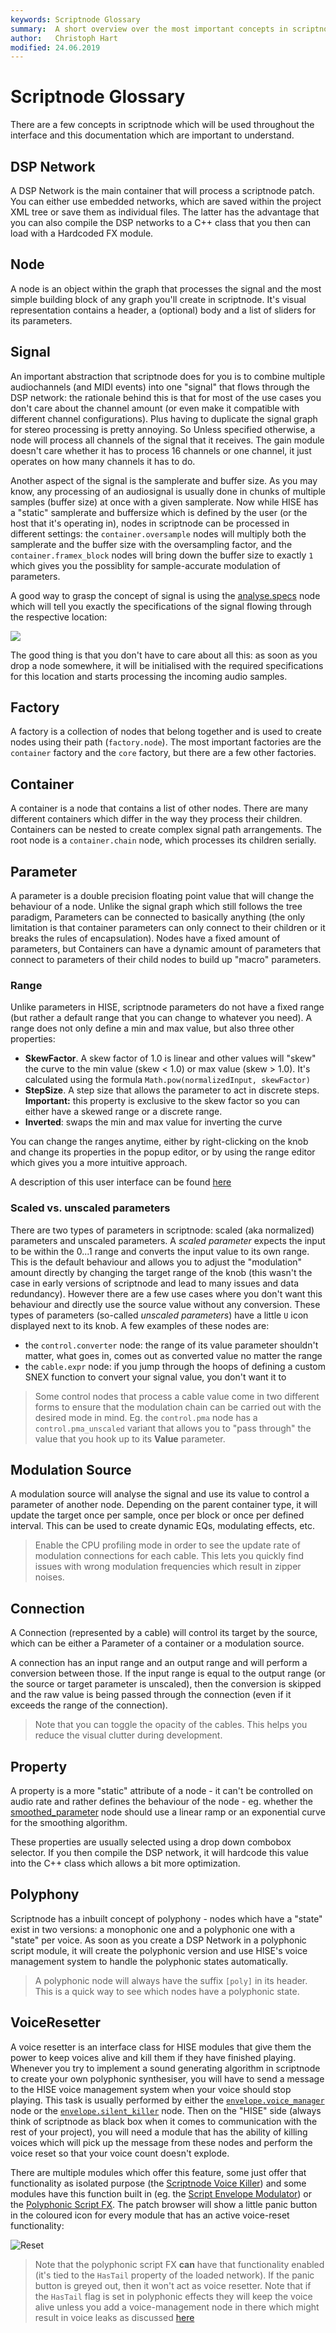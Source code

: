 ```yaml
---
keywords: Scriptnode Glossary
summary:  A short overview over the most important concepts in scriptnode
author:   Christoph Hart
modified: 24.06.2019
---
```


# Scriptnode Glossary

There are a few concepts in scriptnode which will be used throughout the interface and this documentation which are important to understand.

## DSP Network

A DSP Network is the main container that will process a scriptnode patch. You can either use embedded networks, which are saved within the project XML tree  or save them as individual files. The latter has the advantage that you can also compile the DSP networks to a C++ class that you then can load with a Hardcoded FX module.

## Node

A node is an object within the graph that processes the signal and the most simple building block of any graph you'll create in scriptnode. It's visual representation contains a header, a (optional) body and a list of sliders for its parameters.

## Signal

An important abstraction that scriptnode does for you is to combine multiple audiochannels (and MIDI events) into one "signal" that flows through the DSP network: the rationale behind this is that for most of the use cases you don't care about the channel amount (or even make it compatible with different channel configurations). Plus having to duplicate the signal graph for stereo processing is pretty annoying. So Unless specified otherwise, a node will process all channels of the signal that it receives. The gain module doesn't care whether it has to process 16 channels or one channel, it just operates on how many channels it has to do.

Another aspect of the signal is the samplerate and buffer size. As you may know, any processing of an audiosignal is usually done in chunks of multiple samples (buffer size) at once with a given samplerate. Now while HISE has a "static" samplerate and buffersize which is defined by the user (or the host that it's operating in), nodes in scriptnode can be processed in different settings: the `container.oversample` nodes will multiply both the samplerate and the buffer size with the oversampling factor, and the `container.framex_block` nodes will bring down the buffer size to exactly `1` which gives you the possiblity for sample-accurate modulation of parameters.

A good way to grasp the concept of signal is using the [analyse.specs](/scriptnode/list/analyse/specs) node which will tell you exactly the specifications of the signal flowing through the respective location:

![](/images/scriptnode/signal_specs.png)

The good thing is that you don't have to care about all this: as soon as you drop a node somewhere, it will be initialised with the required specifications for this location and starts processing the incoming audio samples.

## Factory

A factory is a collection of nodes that belong together and is used to create nodes using their path (`factory.node`). The most important factories are the `container` factory and the `core` factory, but there are a few other factories.

## Container

A container is a node that contains a list of other nodes. There are many different containers which differ in the way they process their children. Containers can be nested to create complex signal path arrangements. The root node is a `container.chain` node, which processes its children serially.

## Parameter

A parameter is a double precision floating point value that will change the behaviour of a node. Unlike the signal graph which still follows the tree paradigm, Parameters can be connected to basically anything (the only limitation is that container parameters can only connect to their children or it breaks the rules of encapsulation). Nodes have a fixed amount of parameters, but Containers can have a dynamic amount of parameters that connect to parameters of their child nodes to build up "macro" parameters.

### Range

Unlike parameters in HISE, scriptnode parameters do not have a fixed range (but rather a default range that you can change to whatever you need). A range does not only define a min and max value, but also three other properties:

- **SkewFactor**. A skew factor of 1.0 is linear and other values will "skew" the curve to the min value (skew < 1.0) or max value (skew > 1.0). It's calculated using the formula `Math.pow(normalizedInput, skewFactor)`
- **StepSize**. A step size that allows the parameter to act in discrete steps. **Important:** this property is exclusive to the skew factor so you can either have a skewed range or a discrete range.
- **Inverted**: swaps the min and max value for inverting the curve

You can change the ranges anytime, either by right-clicking on the knob and change its properties in the popup editor, or by using the range editor which gives you a more intuitive approach.

A description of this user interface can be found [here](/working-with-hise/workspaces/scripting-workspace/scriptnode#node-properties)

### Scaled vs. unscaled parameters

There are two types of parameters in scriptnode: scaled (aka normalized) parameters and unscaled parameters. A *scaled parameter* expects the input to be within the 0...1 range and converts the input value to its own range. This is the default behaviour and allows you to adjust the "modulation" amount directly by changing the target range of the knob (this wasn't the case in early versions of scriptnode and lead to many issues and data redundancy). However there are a few use cases where you don't want this behaviour and directly use the source value without any conversion. These types of parameters (so-called *unscaled parameters*) have a little `U` icon displayed next to its knob. A few examples of these nodes are:

- the `control.converter` node: the range of its value parameter shouldn't matter, what goes in, comes out as converted value no matter the range
- the `cable.expr` node: if you jump through the hoops of defining a custom SNEX function to convert your signal value, you don't want it to 

> Some control nodes that process a cable value come in two different forms to ensure that the modulation chain can be carried out with the desired mode in mind. Eg. the `control.pma` node has a `control.pma_unscaled` variant that allows you to "pass through" the value that you hook up to its **Value** parameter.

## Modulation Source

A modulation source will analyse the signal and use its value to control a parameter of another node. Depending on the parent container type, it will update the target once per sample, once per block or once per defined interval. This can be used to create dynamic EQs, modulating effects, etc.

> Enable the CPU profiling mode in order to see the update rate of modulation connections for each cable. This lets you quickly find issues with wrong modulation frequencies which result in zipper noises.

## Connection

A Connection (represented by a cable) will control its target by the source, which can be either a Parameter of a container or a modulation source.  

A connection has an input range and an output range and will perform a conversion between those. If the input range is equal to the output range (or the source or target parameter is unscaled), then the conversion is skipped and the raw value is being passed through the connection (even if it exceeds the range of the connection). 

> Note that you can toggle the opacity of the cables. This helps you reduce the visual clutter during development.

## Property

A property is a more "static" attribute of a node - it can't be controlled on audio rate and rather defines the behaviour of the node - eg. whether the [smoothed_parameter](/scriptnode/list/control/smoothed_parameter) node should use a linear ramp or an exponential curve for the smoothing algorithm.

These properties are usually selected using a drop down combobox selector. If you then compile the DSP network, it will hardcode this value into the C++ class which allows a bit more optimization.

## Polyphony



Scriptnode has a inbuilt concept of polyphony - nodes which have a "state" exist in two versions: a monophonic one and a polyphonic one with a "state" per voice. As soon as you create a DSP Network in a polyphonic script module, it will create the polyphonic version and use HISE's voice management system to handle the polyphonic states automatically. 

> A polyphonic node will always have the suffix `[poly]` in its header. This is a quick way to see which nodes have a polyphonic state.

## VoiceResetter

A voice resetter is an interface class for HISE modules that give them the power to keep voices alive and kill them if they have finished playing. Whenever you try to implement a sound generating algorithm in scriptnode to create your own polyphonic synthesiser, you will have to send a message to the HISE voice management system when your voice should stop playing. This task is usually performed by either the [`envelope.voice_manager`](/scriptnode/list/envelope/voice_manager) node or the [`envelope.silent_killer`](/scriptnode/list/envelope/silent_killer) node. Then on the "HISE" side (always think of scriptnode as black box when it comes to communication with the rest of your project), you will need a module that has the ability of killing voices which will pick up the message from these nodes and perform the voice reset so that your voice count doesn't explode.

There are multiple modules which offer this feature, some just offer that functionality as isolated purpose (the [Scriptnode Voice Killer](/hise-modules/modulators/envelopes/list/scriptnodevoicekiller)) and some modules have this function built in (eg. the [Script Envelope Modulator](/hise-modules/modulators/envelopes/list/scriptenvelopemodulator)) or the [Polyphonic Script FX](/hise-modules/effects/list/polyscriptfx). The patch browser will show a little panic button in the coloured icon for every module that has an active voice-reset functionality:


![Reset](/images/custom/scriptnode/voice_reset.PNG)

> Note that the polyphonic script FX **can** have that functionality enabled (it's tied to the `HasTail` property of the loaded network). If the panic button is greyed out, then it won't act as voice resetter. Note that if the `HasTail` flag is set in polyphonic effects they will keep the voice alive unless you add a voice-management node in there which might result in voice leaks as discussed [here](https://github.com/christophhart/HISE/issues/564)

